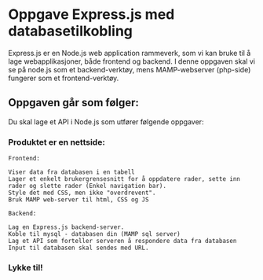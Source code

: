 # Oppgave Express.js med databasetilkobling

Express.js er en Node.js web application rammeverk, som vi kan bruke til å lage webapplikasjoner, både frontend og backend.
I denne oppgaven skal vi se på node.js som et backend-verktøy, mens MAMP-webserver (php-side) fungerer som et frontend-verktøy.

## Oppgaven går som følger:
Du skal lage et API i Node.js som utfører følgende oppgaver:
  
### Produktet er en nettside:
	Frontend:

	Viser data fra databasen i en tabell
	Lager et enkelt brukergrensesnitt for å oppdatere rader, sette inn rader og slette rader (Enkel navigation bar). 
	Style det med CSS, men ikke "overdrevent".
	Bruk MAMP web-server til html, CSS og JS 

	Backend:

	Lag en Express.js backend-server.
	Koble til mysql - databasen din (MAMP sql server)
	Lag et API som forteller serveren å respondere data fra databasen
	Input til databasen skal sendes med URL. 

### Lykke til!
	
